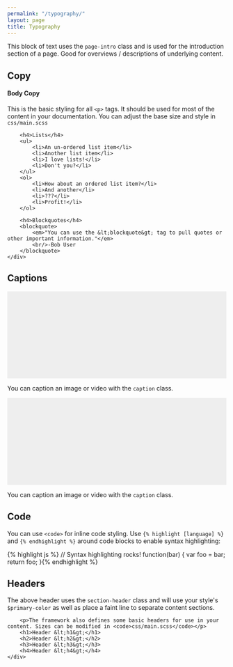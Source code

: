 ```yaml
---
permalink: "/typography/"
layout: page
title: Typography
---
```

<style>
    .test-img {
        width: 100%;
        height: 200px;
        background: #eee;
    }
</style>
<p class="page-intro">This block of text uses the <code>page-intro</code> class and is used for the introduction section of a page. Good for overviews / descriptions of underlying content.</p>

<h2 class="section-title">Copy</h2>

<div class="row">
    <div class="col s12 l12">
        <h4>Body Copy</h4>
        <p>This is the basic styling for all <code>&lt;p&gt;</code> tags. It should be used for most of the content in your documentation. You can adjust the base size and style in <code>css/main.scss</code></p>

        <h4>Lists</h4>
        <ul>
            <li>An un-ordered list item</li>
            <li>Another list item</li>
            <li>I love lists!</li>
            <li>Don't you?</li>
        </ul>
        <ol>
            <li>How about an ordered list item?</li>
            <li>And another</li>
            <li>???</li>
            <li>Profit!</li>
        </ol>

        <h4>Blockquotes</h4>
        <blockquote>
            <em>"You can use the &lt;blockquote&gt; tag to pull quotes or other important information."</em>
            <br/>-Bob User
        </blockquote>
    </div>
</div>

<h2 class="section-title">Captions</h2>
<div class="row">
    <div class="col s12 l6">
        <div class="test-img"></div>
        <p class="caption">You can caption an image or video with the <code>caption</code> class.</p>
    </div>
    <div class="col s12 l6">
        <div class="test-img"></div>
        <p class="caption">You can caption an image or video with the <code>caption</code> class.</p>
    </div>
</div>

<h2 class="section-title">Code</h2>
<div class="row">
    <div class="col s12 l12">
        <p>You can use <code>&lt;code&gt;</code> for inline code styling. Use <code>&#123;&#37; highlight [language] &#37;&#125;</code> and <code>&#123;&#37; endhighlight &#37;&#125;</code> around code blocks to enable syntax highlighting:</p>
{% highlight js %}
// Syntax highlighting rocks!
function(bar) {
    var foo = bar;
    return foo;
}{% endhighlight %}
    </div>
</div>



<h2 class="section-title">Headers</h2>
<div class="row">
    <div class="col s12 l12">
        <p>The above header uses the <code>section-header</code> class and will use your style's <code>$primary-color</code> as well as place a faint line to separate content sections.</p>

        <p>The framework also defines some basic headers for use in your content. Sizes can be modified in <code>css/main.scss</code></p>
        <h1>Header &lt;h1&gt;</h1>
        <h2>Header &lt;h2&gt;</h2>
        <h3>Header &lt;h3&gt;</h3>
        <h4>Header &lt;h4&gt;</h4>
    </div>
</div>
